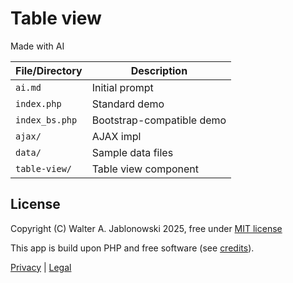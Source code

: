 # Table view

Made with AI

| File/Directory | Description |
|----------------|-------------|
| `ai.md`        | Initial prompt |
| `index.php`    | Standard demo |
| `index_bs.php` | Bootstrap-compatible demo |
| `ajax/`        | AJAX impl |
| `data/`        | Sample data files |
| `table-view/`  | Table view component |

## License

Copyright (C) Walter A. Jablonowski 2025, free under [MIT license](LICENSE)

This app is build upon PHP and free software (see [credits](credits.md)).

[Privacy](https://walter-a-jablonowski.github.io/privacy.html) | [Legal](https://walter-a-jablonowski.github.io/imprint.html)
